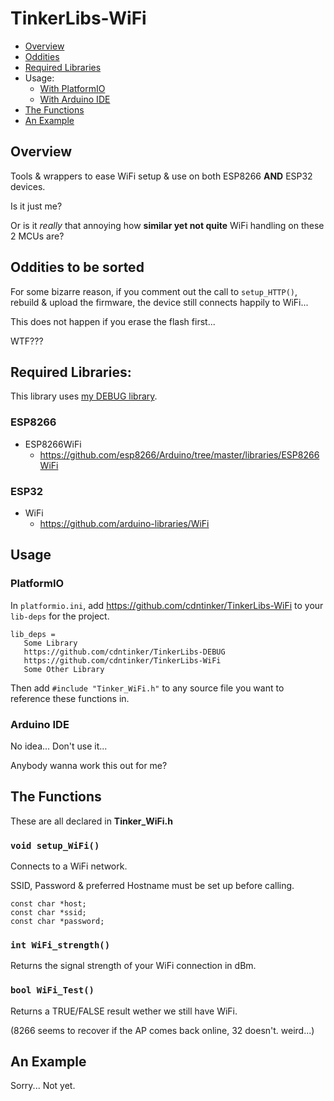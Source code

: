 # TinkerLibs-WiFi

- [Overview](#overview)
- [Oddities](#oddities-to-be-sorted)
- [Required Libraries](#required-libraries)
- Usage:
  - [With PlatformIO](#platformio)
  - [With Arduino IDE](#arduino-ide)
- [The Functions](#the-functions)
- [An Example](#an-example)

## Overview
Tools & wrappers to ease WiFi setup & use on both ESP8266 __AND__ ESP32 devices.

Is it just me?

Or is it _really_ that annoying how __similar yet not quite__ WiFi handling on these 2 MCUs are?

## Oddities to be sorted
For some bizarre reason, if you comment out the call to `setup_HTTP()`, rebuild & upload the firmware, the device still connects happily to WiFi...

This does not happen if you erase the flash first...

WTF???

## Required Libraries:

This library uses [my DEBUG library](https://github.com/cdntinker/TinkerLibs-DEBUGhttps://github.com/cdntinker/TinkerLibs-DEBUG).

### ESP8266

* ESP8266WiFi
    * https://github.com/esp8266/Arduino/tree/master/libraries/ESP8266WiFi

### ESP32

* WiFi
    * https://github.com/arduino-libraries/WiFi

## Usage

### PlatformIO

In `platformio.ini`, add https://github.com/cdntinker/TinkerLibs-WiFi to your `lib-deps` for the project.

```
lib_deps =
   Some Library
   https://github.com/cdntinker/TinkerLibs-DEBUG
   https://github.com/cdntinker/TinkerLibs-WiFi
   Some Other Library
```

Then add `#include "Tinker_WiFi.h"` to any source file you want to reference these functions in.

### Arduino IDE

No idea...  Don't use it...

Anybody wanna work this out for me?

## The Functions

These are all declared in **Tinker_WiFi.h**

### `void setup_WiFi()`
Connects to a WiFi network.

SSID, Password & preferred Hostname must be set up before calling.

```
const char *host;
const char *ssid;
const char *password;
```

### `int WiFi_strength()`
Returns the signal strength of your WiFi connection in dBm.

### `bool WiFi_Test()`
Returns a TRUE/FALSE result wether we still have WiFi.

(8266 seems to recover if the AP comes back online, 32 doesn't.  weird...)

## An Example
Sorry...  Not yet.
